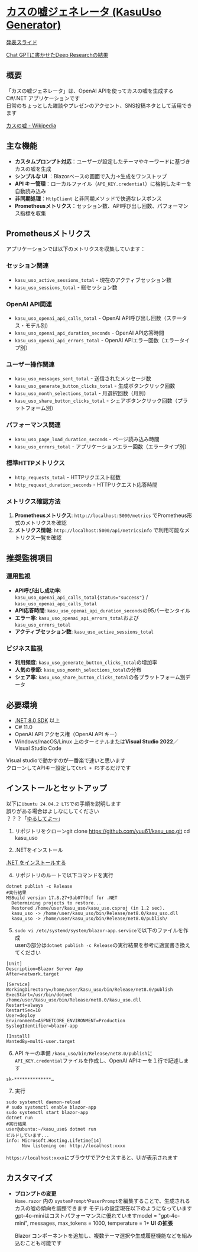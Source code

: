 ﻿# [カスの嘘ジェネレータ (KasuUso Generator)](https://tukushityann.net/)

[発表スライド](https://docs.google.com/presentation/d/1MfaHd2M6ElZcYaiWHERlNSd227NUAcXuGQxoyaVsacw/edit?usp=sharing)

[Chat GPTに書かせたDeep Researchの結果](https://chatgpt.com/s/dr_68687bb085d08191a03f76d22054a73c)

## 概要

「カスの嘘ジェネレータ」は、OpenAI APIを使ってカスの嘘を生成する C#/.NET アプリケーションです  
日常のちょっとした雑談やプレゼンのアクセント、SNS投稿ネタとして活用できます

[カスの嘘 - Wikipedia](https://ja.wikipedia.org/wiki/%E3%83%80%E3%82%A6%E3%83%8A%E3%83%BC%E7%B3%BB%E3%81%8A%E5%A7%89%E3%81%95%E3%82%93%E3%81%AB%E6%AF%8E%E6%97%A5%E3%82%AB%E3%82%B9%E3%81%AE%E5%98%98%E3%82%92%E6%B5%FL%E3%81%97%E8%BE%BC%E3%81%BE%E3%82%8C%E3%82%8B%E9%9F%B3%E5%A3%B0)

## 主な機能

- **カスタムプロンプト対応**：ユーザーが設定したテーマやキーワードに基づきカスの嘘を生成  
- **シンプルな UI** <!--物は言いよう--> ：Blazorベースの画面で入力→生成をワンストップ  
- **API キー管理**：ローカルファイル（`API_KEY.credential`）に格納したキーを自動読み込み  
- **非同期処理**：`HttpClient` と非同期メソッドで快適なレスポンス  
- **Prometheusメトリクス**：セッション数、API呼び出し回数、パフォーマンス指標を収集

## Prometheusメトリクス

アプリケーションでは以下のメトリクスを収集しています：

### セッション関連
- `kasu_uso_active_sessions_total` - 現在のアクティブセッション数
- `kasu_uso_sessions_total` - 総セッション数

### OpenAI API関連
- `kasu_uso_openai_api_calls_total` - OpenAI API呼び出し回数（ステータス・モデル別)
- `kasu_uso_openai_api_duration_seconds` - OpenAI API応答時間
- `kasu_uso_openai_api_errors_total` - OpenAI APIエラー回数（エラータイプ別）

### ユーザー操作関連
- `kasu_uso_messages_sent_total` - 送信されたメッセージ数
- `kasu_uso_generate_button_clicks_total` - 生成ボタンクリック回数
- `kasu_uso_month_selections_total` - 月選択回数（月別）
- `kasu_uso_share_button_clicks_total` - シェアボタンクリック回数（プラットフォーム別）

### パフォーマンス関連
- `kasu_uso_page_load_duration_seconds` - ページ読み込み時間
- `kasu_uso_errors_total` - アプリケーションエラー回数（エラータイプ別）

### 標準HTTPメトリクス
- `http_requests_total` - HTTPリクエスト総数
- `http_request_duration_seconds` - HTTPリクエスト応答時間

### メトリクス確認方法

1. **Prometheusメトリクス**: `http://localhost:5000/metrics` でPrometheus形式のメトリクスを確認
2. **メトリクス情報**: `http://localhost:5000/api/metricsinfo` で利用可能なメトリクス一覧を確認

## 推奨監視項目

### 運用監視
- **API呼び出し成功率**: `kasu_uso_openai_api_calls_total{status="success"}` / `kasu_uso_openai_api_calls_total`
- **API応答時間**: `kasu_uso_openai_api_duration_seconds`の95パーセンタイル
- **エラー率**: `kasu_uso_openai_api_errors_total`および`kasu_uso_errors_total`
- **アクティブセッション数**: `kasu_uso_active_sessions_total`

### ビジネス監視
- **利用頻度**: `kasu_uso_generate_button_clicks_total`の増加率
- **人気の季節**: `kasu_uso_month_selections_total`の分布
- **シェア率**: `kasu_uso_share_button_clicks_total`の各プラットフォーム別データ

## 必要環境

- [.NET 8.0 SDK](https://dotnet.microsoft.com/) 以上  
- C# 11.0  
- OpenAI API アクセス権（OpenAI API キー）  
- Windows/macOS/Linux 上のターミナルまたは**Visual Studio 2022**／Visual Studio Code

Visual studioで動かすのが一番楽で速いと思います<br>
クローンしてAPIキー設定して`Ctrl + F5`するだけです

## インストールとセットアップ
以下に`Ubuntu 24.04.2 LTS`での手順を説明します<br>
誤りがある場合はよしなにしてください<br>
  ？？？「[ゆるしてよ～](https://youtu.be/jGWFDZ33UCU?si=eXK2HmKREVZIpQ3v)」

1. リポジトリをクローンgit clone https://github.com/yuu61/kasu_uso.git
  cd kasu_uso

3. .NETをインストール

[.NET をインストールする](https://learn.microsoft.com/ja-jp/dotnet/core/install/)

4. リポジトリのルートで以下コマンドを実行
```
dotnet publish -c Release
#実行結果
MSBuild version 17.8.27+3ab07f0cf for .NET
  Determining projects to restore...
  Restored /home/user/kasu_uso/kasu_uso.csproj (in 1.2 sec).
  kasu_uso -> /home/user/kasu_uso/bin/Release/net8.0/kasu_uso.dll
  kasu_uso -> /home/user/kasu_uso/bin/Release/net8.0/publish/
```
5. `sudo vi /etc/systemd/system/blazor-app.service`で以下のファイルを作成<br>userの部分は`dotnet publish -c Release`の実行結果を参考に適宜書き換えてください
```
[Unit]
Description=Blazor Server App
After=network.target

[Service]
WorkingDirectory=/home/user/kasu_uso/bin/Release/net8.0/publish
ExecStart=/usr/bin/dotnet /home/user/kasu_uso/bin/Release/net8.0/kasu_uso.dll
Restart=always
RestartSec=10
User=deploy
Environment=ASPNETCORE_ENVIRONMENT=Production
SyslogIdentifier=blazor-app

[Install]
WantedBy=multi-user.target
```
6. API キーの準備
`/kasu_uso/bin/Release/net8.0/publish`に`API_KEY.credential`ファイルを作成し、OpenAI APIキーを１行で記述します
```
sk-**************…
```
7. 実行
```
sudo systemctl daemon-reload
# sudo systemctl enable blazor-app
sudo systemctl start blazor-app
dotnet run
#実行結果
user@ubuntu:~/kasu_uso$ dotnet run
ビルドしています...
info: Microsoft.Hosting.Lifetime[14]
      Now listening on: http://localhost:xxxx
```
`https://localhost:xxxx`にブラウザでアクセスすると、UIが表示されます

## カスタマイズ

* **プロンプトの変更**  
  `Home.razor` 内の `systemPrompt`や`userPrompt`を編集することで、生成されるカスの噓の傾向を調整できます
  モデルの設定現在以下のようになっています
  gpt-4o-miniはコストパフォーマンスに優れていますmodel = "gpt-4o-mini",
  messages,
  max_tokens = 1000,
  temperature = 1* **UI の拡張**

  Blazor コンポーネントを追加し、複数テーマ選択や生成履歴機能などを組み込むことも可能です
